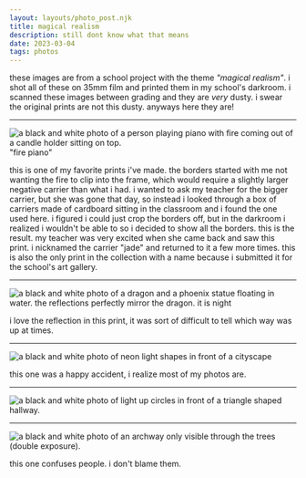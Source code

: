 ```yaml
---
layout: layouts/photo_post.njk
title: magical realism
description: still dont know what that means
date: 2023-03-04
tags: photos
---
```


these images are from a school project with the theme *"magical realism"*. i shot all of these on 35mm film and printed them in my school's darkroom. i scanned these images between grading and they are *very* dusty. i swear the original prints are not this dusty. anyways here they are!

---

![a black and white photo of a person playing piano with fire coming out of a candle holder sitting on top.](/images/photos/magicalrealism/fire.jpg)
"fire piano"

this is one of my favorite prints i've made. the borders started with me not wanting the fire to clip into the frame, which would require a slightly larger negative carrier than what i had. i wanted to ask my teacher for the bigger carrier, but she was gone that day, so instead i looked through a box of carriers made of cardboard sitting in the classroom and i found the one used here. i figured i could just crop the borders off, but in the darkroom i realized i wouldn't be able to so i decided to show all the borders. this is the result. my teacher was very excited when she came back and saw this print. i nicknamed the carrier "jade" and returned to it a few more times. this is also the only print in the collection with a name because i submitted it for the school's art gallery.

---

![a black and white photo of a dragon and a phoenix statue floating in water. the reflections perfectly mirror the dragon. it is night](/images/photos/magicalrealism/dragons.jpg)

i love the reflection in this print, it was sort of difficult to tell which way was up at times.

---

![a black and white photo of neon light shapes in front of a cityscape](/images/photos/magicalrealism/shapes.jpg)

this one was a happy accident, i realize most of my photos are.

---

![a black and white photo of light up circles in front of a triangle shaped hallway.](/images/photos/magicalrealism/circles.jpg)

---

![a black and white photo of an archway only visible through the trees (double exposure).](/images/photos/magicalrealism/spirit.jpg)

this one confuses people. i don't blame them.